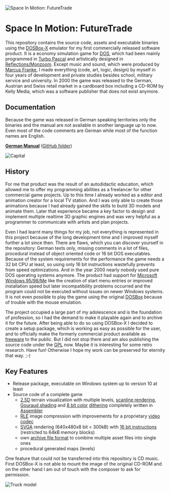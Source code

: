 ![Space In Motion: FutureTrade](documentation/FutureTrade_title_on_white.png "Space In Motion: FutureTrade")

# Space In Motion: FutureTrade

This repository contains the source code, assets and executable binaries using the [DOSBox-X](https://dosbox-x.com) emulator for my first commercially released software product. It is a economy simulation game for [DOS](https://en.wikipedia.org/wiki/DOS), which had been mainly programmed in [Turbo Pascal](https://en.wikipedia.org/wiki/Turbo_Pascal) and artistically designed in [Reflections/Monzoom](https://en.wikipedia.org/wiki/Amiga_Reflections). Except music and sound, which were produced by [Marcus Franke](https://www.mobygames.com/developer/sheet/view/developerId,369124/), I made everything (code, art, logic, design) by myself in four years of development and private studies besides school, military service and university. In 2000 the game was released to the German, Austrian and Swiss retail market in a cardboard box including a CD-ROM by Kelly Media, which was a software publisher that does not exist anymore.

## Documentation

Because the game was released in German speaking territories only the binaries and the manual are not available in another language up to now. Even most of the code comments are German while most of the function names are English.

**[German Manual](https://lightrocker.lightrock.biz/FutureTrade/manual/de-de/)** ([GitHub folder](./manual/German/index.html))

![Capital](documentation/Capital.jpg "Capital")

## History

For me that product was the result of an autodidactic education, which allowed me to offer my programming abilities as a freelancer for other commercial game projects. Up to this time I already worked as a editor and animation creator for a local TV station. And I was only able to create those animations because I had already gained the skills to build 3D models and animate them. Later that experience became a key factor to design and implement multiple realtime 3D graphic engines and was very helpful as a programmer to communicate with artists and plan projects.

Even I had learnt many things for my job, not everything is represented in this project because of the long development time and I improved myself further a lot since then. There are flaws, which you can discover yourself in the repository: German texts only, missing comments in a lot of files, procedural instead of object oriented code or 16 bit DOS executables. Because of the system requirements for the performance the game needs a 32 bit CPU at least, so using only 16 bit instructions wastefully prevents from speed optimizations. And in the year 2000 nearly nobody used pure DOS operating systems anymore. The product had support for [Microsoft Windows 95/98/Me](https://en.wikipedia.org/wiki/Windows_9x) like the creation of start menu entries or improved installation speed but later incompatibility problems occurred and the program could not be executed without issues on newer Windows systems. It is not even possible to play the game using the original [DOSBox](https://www.dosbox.com/) because of trouble with the mouse emulation.

The project occupied a large part of my adolescence and is the foundation of profession, so I had the demand to make it playable again and to archive it for the future. After being able to do so using DOSBox-X I decided to create a setup package, which is working as easy as possible for the user, and to officially make the formerly commercial product available as [freeware](https://en.wikipedia.org/wiki/Freeware) to the public. But I did not stop there and am also publishing the source code under the [GPL](https://github.com/Burkersroda/FutureTrade/blob/main/LICENSE) now. Maybe it is interesting for some retro research. Have fun! Otherwise I hope my work can be preserved for eternity that way. ;-)

## Key Features

- Release package, executable on Windows system up to version 10 at least
- Source code of a complete game
	- [2.5D](https://en.wikipedia.org/wiki/2.5D) terrain visualization with multiple levels, [scanline rendering](https://en.wikipedia.org/wiki/Scanline_rendering), [Gouraud shading](https://en.wikipedia.org/wiki/Gouraud_shading) and [8 bit color](https://en.wikipedia.org/wiki/8-bit_color) [dithering](https://en.wikipedia.org/wiki/Dither) completely written in [Assembler](https://en.wikipedia.org/wiki/Assembly_language)
	- [RLE](https://en.wikipedia.org/wiki/Run-length_encoding) image compression with improvements for a proprietary [video codec](https://en.wikipedia.org/wiki/Video_codec)
	- [SVGA](https://en.wikipedia.org/wiki/Super_VGA) rendering (640x480x8 bit = 300kB) with [16 bit instructions](https://en.wikipedia.org/wiki/16-bit_computing) (restricted to 64kB memory blocks)
	- own [archive file format](https://en.wikipedia.org/wiki/Archive_file) to combine multiple asset files into single ones
	- procedural generated maps (levels)
	
One feature that could not be transferred into this repository is CD music. First DOSBox-X is not able to mount the image of the original CD-ROM and on the other hand I am out of touch with the composer to ask for permission.

![Truck model](documentation/Truck_model.jpg "Truck model with wireframe display")